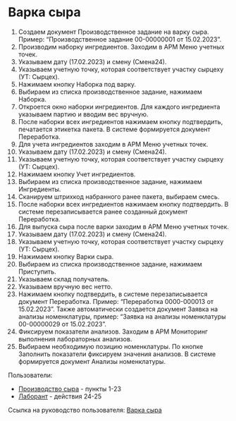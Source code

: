 # Варка сыра

1. Создаем документ Производственное задание на варку сыра. Пример: “Производственное задание 00-00000001 от 15.02.2023”.
2. Производим наборку ингредиентов. Заходим в АРМ Меню учетных точек.
3. Указываем дату (17.02.2023) и смену (Смена24).
4. Указываем учетную точку, которая соответствует участку сырцеху (УТ: Сырцех).
5. Нажимаем кнопку Наборка под варку.
6. Выбираем из списка производственное задание, нажимаем Наборка.
7. Откроется окно наборки ингредиентов. Для каждого ингредиента указываем партию и вводим вес вручную.
8. После наборки всех ингредиентов нажимаем кнопку подтвердить, печатается этикетка пакета. В системе формируется документ Переработка. 
9. Для учета ингредиентов заходим в АРМ Меню учетных точек.
10. Указываем дату (17.02.2023) и смену (Смена24).
11. Указываем учетную точку, которая соответствует участку сырцеху (УТ: Сырцех).
12. Нажимаем кнопку Учет ингредиентов.
13. Выбираем из списка производственное задание, нажимаем Ингредиенты.
14. Сканируем штрихкод набранного ранее пакета, выбираем смесь.
15. После наборки всех ингредиентов нажимаем кнопку подтвердить. В системе перезаписывается ранее созданный документ Переработка.
16. Для выпуска сыра после варки заходим в АРМ Меню учетных точек.
17. Указываем дату (17.02.2023) и смену (Смена24).
18. Указываем учетную точку, которая соответствует участку сырцеху (УТ: Сырцех).
19. Нажимаем кнопку Варки сыра.
20. Выбираем из списка производственное задание, нажимаем Приступить.
21. Указываем склад получатель.
22. Указываем вручную вес нетто.
23. Нажимаем кнопку подтвердить, в системе перезаписывается документ Переработка. Пример: “Переработка 0000-000013 от 15.02.2023”. Также автоматически создается документ Заявка на анализы номенклатуры, пример: “Заявка на анализы номенклатуры 00-00000029 от 15.02.2023”.
24. Фиксируем показатели анализов. Заходим в АРМ Мониторинг выполнения лабораторных анализов. 
25. Выбираем необходимую позицию номенклатуры. По кнопке Заполнить показатели фиксируем значения анализов. В системе формируется документ Анализы номенклатуры.

Пользователи: 

- [Производство сыра](../Users/CheeseManufacture.md) - пункты 1-23
- [Лаборант](../Users/LaboratoryAssistant.md) - действия 24-25

Ссылка на руководство пользователя: <a href="https://konstanta-it.github.io/erp4food/Manufacture/Cheese/SemiHardCheese/CookingCheese/Common/CookingCheese/" target="_blank">Варка сыра</a>